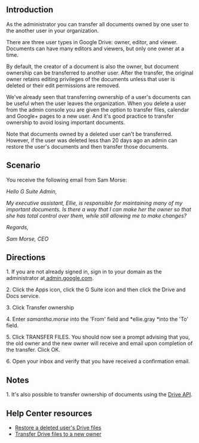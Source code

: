 ## Introduction

As the administrator you can transfer all documents owned by one user to the another user in your organization.

There are three user types in Google Drive: owner, editor, and viewer. Documents can have many editors and viewers, but only one owner at a time.

By default, the creator of a document is also the owner, but document ownership can be transferred to another user. After the transfer, the original owner retains editing privileges of the documents unless that user is deleted or their edit permissions are removed.

We've already seen that transferring ownership of a user's documents can be useful when the user leaves the organization. When you delete a user from the admin console you are given the option to transfer files, calendar and Google+ pages to a new user. And it's good practice to transfer ownership to avoid losing important documents.

Note that documents owned by a deleted user can't be transferred. However, if the user was deleted less than 20 days ago an admin can restore the user's documents and then transfer those documents.

## Scenario

You receive the following email from Sam Morse:

*Hello G Suite Admin,*

*My executive assistant, Ellie, is responsible for maintaining many of my important documents. Is there a way that I can make her the owner so that she has total control over them, while still allowing me to make changes?*

*Regards,*

*Sam Morse, CEO*

## Directions

1\. If you are not already signed in, sign in to your domain as the administrator at[ admin.google.com](https://admin.google.com/).

2\. Click the Apps icon, click the G Suite icon and then click the Drive and Docs service.

3\. Click Transfer ownership

4\. Enter *samantha.morse* into the 'From' field and *ellie.gray *into the 'To' field.

5\. Click TRANSFER FILES. You should now see a prompt advising that you, the old owner and the new owner will receive and email upon completion of the transfer. Click OK.

6\. Open your inbox and verify that you have received a confirmation email.

## Notes

1\. It's also possible to transfer ownership of documents using the [Drive API](https://developers.google.com/drive/ "Drive API").

## Help Center resources

-   [Restore a deleted user's Drive files](https://support.google.com/a/answer/2993112 "Restore a deleted user's Drive files")
-   [Transfer Drive files to a new owner](https://support.google.com/a/answer/1247799 "Transfer Drive files to a new owner")
